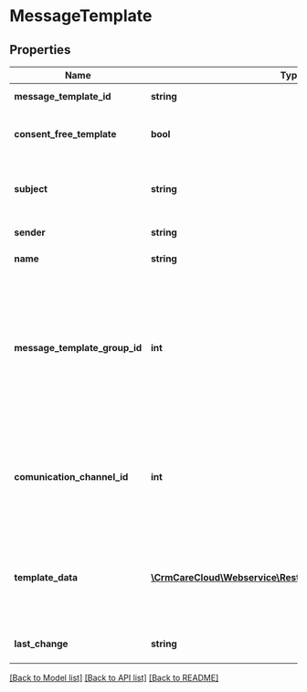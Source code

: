 # MessageTemplate

## Properties
Name | Type | Description | Notes
------------ | ------------- | ------------- | -------------
**message_template_id** | **string** | The unique id of the message_template | [optional] 
**consent_free_template** | **bool** | If true, customer can recieve message without any consent(GDPR, etc.) | [optional] 
**subject** | **string** | Subject of the message template. Mandatory only in case of email template | 
**sender** | **string** | Sender of the message template | 
**name** | **string** | Name of the message template | 
**message_template_group_id** | **int** | The unique id of the message template group. *Possible values are: 1 - newsletter template / 2- system template(registration message, order summary message, etc.) / 3 - transactional communication(for hotel, traveling,...)* | 
**comunication_channel_id** | **int** | The unique id of the communication channel. *Possible values are: 1 - email / 2- SMS / 4 - PUSH notification (Apple or Google)/ 5 - internal system notification* | 
**template_data** | [**\CrmCareCloud\Webservice\RestApi\Client\Model\Parameter[]**](Parameter.md) | Template data could contains array of customized paramteres. They may have influence on template display or add values to template | [optional] 
**last_change** | **string** | Date and time of the last change *(YYYY-MM-DD HH:MM:SS)* | [optional] 

[[Back to Model list]](../../README.md#documentation-for-models) [[Back to API list]](../../README.md#documentation-for-api-endpoints) [[Back to README]](../../README.md)


